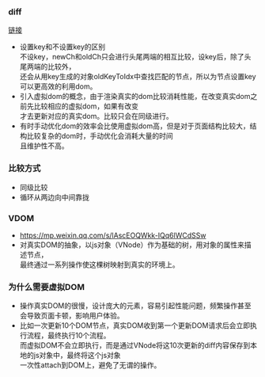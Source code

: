 ### diff 
[链接](https://segmentfault.com/a/1190000008782928)
* 设置key和不设置key的区别  
  不设key，newCh和oldCh只会进行头尾两端的相互比较，设key后，除了头尾两端的比较外，  
  还会从用key生成的对象oldKeyToIdx中查找匹配的节点，所以为节点设置key可以更高效的利用dom。
* 引入虚拟dom的概念，由于渲染真实的dom比较消耗性能，在改变真实dom之前先比较相应的虚拟dom，如果有改变  
  才去更新对应的真实dom。比较只会在同级进行。
* 有时手动优化dom的效率会比使用虚拟dom高，但是对于页面结构比较大，结构比较复杂的dom时，手动优化会消耗大量的时间  
  且维护性不高。

### 比较方式
* 同级比较
* 循环从两边向中间靠拢

### VDOM 
* https://mp.weixin.qq.com/s/lAscEOQWkk-IQq6lWCdSSw
* 对真实DOM的抽象，以js对象（VNode）作为基础的树，用对象的属性来描述节点，  
  最终通过一系列操作使这棵树映射到真实的环境上。
### 为什么需要虚拟DOM
* 操作真实DOM的很慢，设计庞大的元素，容易引起性能问题，频繁操作甚至会导致页面卡顿，影响用户体验。
* 比如一次更新10个DOM节点，真实DOM收到第一个更新DOM请求后会立即执行流程，最终执行10个流程。  
  而虚拟DOM不会立即执行，而是通过VNode将这10次更新的diff内容保存到本地的js对象中，最终将这个js对象  
  一次性attach到DOM上，避免了无谓的操作。